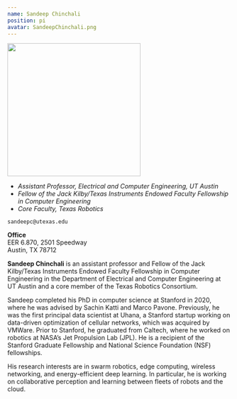```yaml
---
name: Sandeep Chinchali
position: pi
avatar: SandeepChinchali.png
---
```


<img width="300" src="{{site.baseurl}}/images/people/{{page.avatar}}" data-action="zoom">

- _Assistant Professor, Electrical and Computer Engineering, UT Austin_<br>
- _Fellow of the Jack Kilby/Texas Instruments Endowed Faculty Fellowship in Computer Engineering_<br>
- _Core Faculty, Texas Robotics_<br>

<i class="fa fa-envelope-o"></i> `sandeepc@utexas.edu`<br>
<!-- <i class="fa fa-newspaper-o"></i> [CV (pdf)](/documents/dfk_cv.pdf) -->

**Office**<br>
EER 6.870, 2501 Speedway<br>
Austin, TX 78712

<span class="sc">**Sandeep Chinchali**</span> is an assistant professor and Fellow of the Jack Kilby/Texas Instruments Endowed Faculty Fellowship in Computer Engineering in the Department of Electrical and Computer Engineering at UT Austin and a core member of the Texas Robotics Consortium.

Sandeep completed his PhD in computer science at Stanford in 2020, where he was advised by Sachin Katti and Marco Pavone. Previously, he was the first principal data scientist at Uhana, a Stanford startup working on data-driven optimization of cellular networks, which was acquired by VMWare. Prior to Stanford, he graduated from Caltech, where he worked on robotics at NASA’s Jet Propulsion Lab (JPL). He is a recipient of the Stanford Graduate Fellowship and National Science Foundation (NSF) fellowships.

His research interests are in swarm robotics, edge computing, wireless networking, and energy-efficient deep learning. In particular, he is working on collaborative perception and learning between fleets of robots and the cloud.

